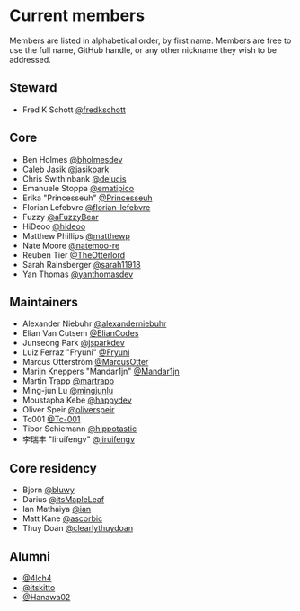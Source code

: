 # Current members

Members are listed in alphabetical order, by first name. Members are free to use the full name, GitHub handle, or any other nickname they wish to be addressed.

## Steward

- Fred K Schott [@fredkschott](https://github.com/fredkschott)

## Core

- Ben Holmes [@bholmesdev](https://github.com/bholmesdev)
- Caleb Jasik [@jasikpark](https://github.com/jasikpark)
- Chris Swithinbank [@delucis](https://github.com/delucis)
- Emanuele Stoppa [@ematipico](https://github.com/ematipico)
- Erika "Princesseuh" [@Princesseuh](https://github.com/princesseuh)
- Florian Lefebvre [@florian-lefebvre](https://github.com/florian-lefebvre)
- Fuzzy [@aFuzzyBear](https://github.com/afuzzybear)
- HiDeoo [@hideoo](https://github.com/hideoo)
- Matthew Phillips [@matthewp](https://github.com/matthewp)
- Nate Moore [@natemoo-re](https://github.com/natemoo-re)
- Reuben Tier [@TheOtterlord](https://github.com/TheOtterlord)
- Sarah Rainsberger [@sarah11918](https://github.com/sarah11918)
- Yan Thomas [@yanthomasdev](https://github.com/yanthomasdev)

## Maintainers

- Alexander Niebuhr [@alexanderniebuhr](https://github.com/alexanderniebuhr)
- Elian Van Cutsem [@ElianCodes](https://github.com/eliancodes)
- Junseong Park [@jsparkdev](https://github.com/jsparkdev)
- Luiz Ferraz "Fryuni" [@Fryuni](https://github.com/Fryuni)
- Marcus Otterström [@MarcusOtter](https://github.com/MarcusOtter)
- Marijn Kneppers "Mandar1jn" [@Mandar1jn](https://github.com/mandar1jn)
- Martin Trapp [@martrapp](https://github.com/martrapp)
- Ming-jun Lu [@mingjunlu](https://github.com/mingjunlu)
- Moustapha Kebe [@happydev](https://github.com/Moustaphadev)
- Oliver Speir [@oliverspeir](https://github.com/oliverspeir)
- Tc001 [@Tc-001](https://github.com/Tc-001)
- Tibor Schiemann [@hippotastic](https://github.com/hippotastic)
- 李瑞丰 "liruifengv" [@liruifengv](https://github.com/liruifengv)

## Core residency

- Bjorn [@bluwy](https://github.com/bluwy)
- Darius [@itsMapleLeaf](https://github.com/itsMapleLeaf)
- Ian Mathaiya [@ian](https://github.com/iann-mathaiya)
- Matt Kane [@ascorbic](https://github.com/ascorbic)
- Thuy Doan [@clearlythuydoan](https://github.com/clearlythuydoan)

## Alumni

- [@4lch4](https://github.com/orgs/withastro/people/4lch4)
- [@itskitto](https://github.com/itskitto)
- [@Hanawa02](https://github.com/Hanawa02)
